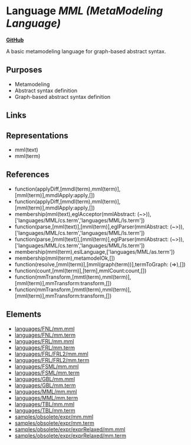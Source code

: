 # Language _MML (MetaModeling Language)_
**[GitHub](https://github.com/softlang/yas/blob/master/languages/MML)**

A basic metamodeling language for graph-based abstract syntax.

## Purposes
* Metamodeling
* Abstract syntax definition
* Graph-based abstract syntax definition

## Links

## Representations
* mml(text)
* mml(term)

## References
* function(applyDiff,[mmdl(term),mml(term)],[mml(term)],mmdlApply:apply,[])
* function(applyDiff,[mmdl(term),mml(term)],[mml(term)],mmdlApply:apply,[])
* membership(mml(text),eglAcceptor(mmlAbstract: (~>)),['languages/MML/cs.term','languages/MML/ls.term'])
* function(parse,[mml(text)],[mml(term)],eglParser(mmlAbstract: (~>)),['languages/MML/cs.term','languages/MML/ls.term'])
* function(parse,[mml(text)],[mml(term)],eglParser(mmlAbstract: (~>)),['languages/MML/cs.term','languages/MML/ls.term'])
* membership(mml(term),eslLanguage,['languages/MML/as.term'])
* membership(mml(term),metamodelOk,[])
* function(resolve,[mml(term)],[mml(graph(term))],termToGraph: (=>),[])
* function(count,[mml(term)],[term],mmlCount:count,[])
* function(mmTransform,[mmtl(term),mml(term)],[mml(term)],mmTransform:transform,[])
* function(mmTransform,[mmtl(term),mml(term)],[mml(term)],mmTransform:transform,[])

## Elements
* [languages/FNL/mm.mml](../files/languages-FNL-mm.mml.md)
* [languages/FNL/mm.term](../files/languages-FNL-mm.term.md)
* [languages/FRL/mm.mml](../files/languages-FRL-mm.mml.md)
* [languages/FRL/mm.term](../files/languages-FRL-mm.term.md)
* [languages/FRL/FRL2/mm.mml](../files/languages-FRL-FRL2-mm.mml.md)
* [languages/FRL/FRL2/mm.term](../files/languages-FRL-FRL2-mm.term.md)
* [languages/FSML/mm.mml](../files/languages-FSML-mm.mml.md)
* [languages/FSML/mm.term](../files/languages-FSML-mm.term.md)
* [languages/GBL/mm.mml](../files/languages-GBL-mm.mml.md)
* [languages/GBL/mm.term](../files/languages-GBL-mm.term.md)
* [languages/MML/mm.mml](../files/languages-MML-mm.mml.md)
* [languages/MML/mm.term](../files/languages-MML-mm.term.md)
* [languages/TBL/mm.mml](../files/languages-TBL-mm.mml.md)
* [languages/TBL/mm.term](../files/languages-TBL-mm.term.md)
* [samples/obsolete/expr/mm.mml](../files/samples-obsolete-expr-mm.mml.md)
* [samples/obsolete/expr/mm.term](../files/samples-obsolete-expr-mm.term.md)
* [samples/obsolete/expr/exprRelaxed/mm.mml](../files/samples-obsolete-expr-exprRelaxed-mm.mml.md)
* [samples/obsolete/expr/exprRelaxed/mm.term](../files/samples-obsolete-expr-exprRelaxed-mm.term.md)
